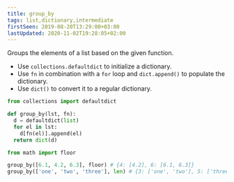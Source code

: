 ```yaml
---
title: group_by
tags: list,dictionary,intermediate
firstSeen: 2019-08-20T13:29:00+03:00
lastUpdated: 2020-11-02T19:28:05+02:00
---
```


Groups the elements of a list based on the given function.

- Use `collections.defaultdict` to initialize a dictionary.
- Use `fn` in combination with a `for` loop and `dict.append()` to populate the dictionary.
- Use `dict()` to convert it to a regular dictionary.

```py
from collections import defaultdict

def group_by(lst, fn):
  d = defaultdict(list)
  for el in lst:
    d[fn(el)].append(el)
  return dict(d)
```

```py
from math import floor

group_by([6.1, 4.2, 6.3], floor) # {4: [4.2], 6: [6.1, 6.3]}
group_by(['one', 'two', 'three'], len) # {3: ['one', 'two'], 5: ['three']}
```
